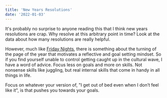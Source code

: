 ```yaml
---
title: 'New Years Resolutions'
date: '2022-01-03'
---
```


It's probably no surprise to anyone reading this that I think new years resolutions are crap. Why resolve at this arbitrary point in time? Look at the data about how many resolutions are really helpful.

However, much like [Friday Nights](../2021/04-29-cant-stop-wont-stop.md), there is something about the turning of the page of the year that motivates a reflective and goal setting mindset. So if you find yourself unable to control getting caught up in the cultural wave, I have a word of advice. Focus less on goals and more on skills. Not nonsense skills like juggling, but real internal skills that come in handy in all things in life.

Focus on whatever your version of, "I get out of bed even when I don’t feel like it", is that pushes you towards your goals.